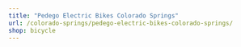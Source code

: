 ```yaml
---
title: "Pedego Electric Bikes Colorado Springs"
url: /colorado-springs/pedego-electric-bikes-colorado-springs/
shop: bicycle
---
```

